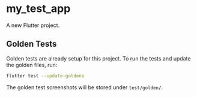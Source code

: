 # my_test_app

A new Flutter project.

## Golden Tests

Golden tests are already setup for this project. To run the tests and update the golden files, run:

```bash
flutter test --update-goldens
```

The golden test screenshots will be stored under `test/golden/`.
